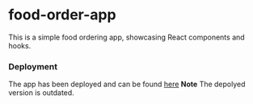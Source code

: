# food-order-app
This is a simple food ordering app, showcasing React components and hooks.
### Deployment
The app has been deployed and can be found [here](https://07-food-order-app.vercel.app/)
**Note**
The depolyed version is outdated.
